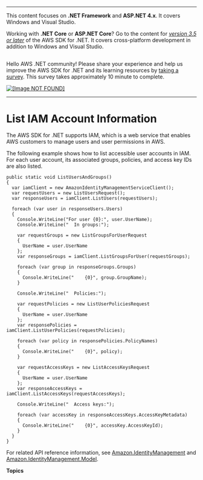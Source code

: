 --------

This content focuses on **\.NET Framework** and **ASP\.NET 4\.x**\. It covers Windows and Visual Studio\.

Working with **\.NET Core** or **ASP\.NET Core**? Go to the content for *[version 3\.5 or later](https://docs.aws.amazon.com/sdk-for-net/latest/developer-guide/welcome.html)* of the AWS SDK for \.NET\. It covers cross\-platform development in addition to Windows and Visual Studio\.

## <a name="w8aab3b5"></a>

Hello AWS \.NET community\! Please share your experience and help us improve the AWS SDK for \.NET and its learning resources by [taking a survey](https://amazonmr.au1.qualtrics.com/jfe/form/SV_bqfQLfZ5nhFUiV0)\. This survey takes approximately 10 minute to complete\.

 [ ![\[Image NOT FOUND\]](http://docs.aws.amazon.com/sdk-for-net/v3/developer-guide/images/SurveyButton.png) ](https://amazonmr.au1.qualtrics.com/jfe/form/SV_bqfQLfZ5nhFUiV0)

--------

# List IAM Account Information<a name="iam-examples-list-user-info"></a>

The AWS SDK for \.NET supports IAM, which is a web service that enables AWS customers to manage users and user permissions in AWS\.

The following example shows how to list accessible user accounts in IAM\. For each user account, its associated groups, policies, and access key IDs are also listed\.

```
public static void ListUsersAndGroups()
{
  var iamClient = new AmazonIdentityManagementServiceClient();
  var requestUsers = new ListUsersRequest();
  var responseUsers = iamClient.ListUsers(requestUsers);

  foreach (var user in responseUsers.Users)
  {
    Console.WriteLine("For user {0}:", user.UserName);
    Console.WriteLine("  In groups:");

    var requestGroups = new ListGroupsForUserRequest
    {
      UserName = user.UserName
    };
    var responseGroups = iamClient.ListGroupsForUser(requestGroups);

    foreach (var group in responseGroups.Groups)
    {
      Console.WriteLine("    {0}", group.GroupName);
    }

    Console.WriteLine("  Policies:");

    var requestPolicies = new ListUserPoliciesRequest
    {
      UserName = user.UserName
    };
    var responsePolicies = iamClient.ListUserPolicies(requestPolicies);

    foreach (var policy in responsePolicies.PolicyNames)
    {
      Console.WriteLine("    {0}", policy);
    }

    var requestAccessKeys = new ListAccessKeysRequest
    {
      UserName = user.UserName
    };
    var responseAccessKeys = iamClient.ListAccessKeys(requestAccessKeys);

    Console.WriteLine("  Access keys:");

    foreach (var accessKey in responseAccessKeys.AccessKeyMetadata)
    {
      Console.WriteLine("    {0}", accessKey.AccessKeyId);
    }
  }
}
```

For related API reference information, see [Amazon\.IdentityManagement](https://docs.aws.amazon.com/sdkfornet/v3/apidocs/items/IAM/NIAM.html) and [Amazon\.IdentityManagement\.Model](https://docs.aws.amazon.com/sdkfornet/v3/apidocs/items/IAM/NIAMModel.html)\.

**Topics**